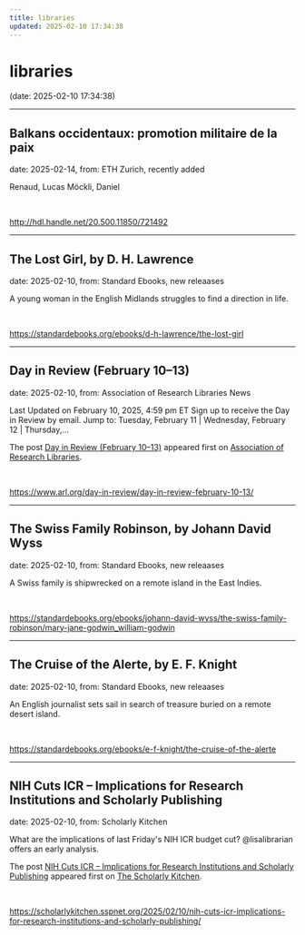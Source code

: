 ```yaml
---
title: libraries
updated: 2025-02-10 17:34:38
---
```


# libraries

(date: 2025-02-10 17:34:38)

---

## Balkans occidentaux: promotion militaire de la paix

date: 2025-02-14, from: ETH Zurich, recently added

Renaud, Lucas
Möckli, Daniel 

<br> 

<http://hdl.handle.net/20.500.11850/721492>

---

## The Lost Girl, by D. H. Lawrence

date: 2025-02-10, from: Standard Ebooks, new releaases

A young woman in the English Midlands struggles to find a direction in life. 

<br> 

<https://standardebooks.org/ebooks/d-h-lawrence/the-lost-girl>

---

## Day in Review (February 10–13)

date: 2025-02-10, from: Association of Research Libraries News

<p>Last Updated on February 10, 2025, 4:59 pm ET Sign up to receive the Day in Review by email. Jump to: Tuesday, February 11 &#124; Wednesday, February 12 &#124; Thursday,...</p>
<p>The post <a href="https://www.arl.org/day-in-review/day-in-review-february-10-13/">Day in Review (February 10–13)</a> appeared first on <a href="https://www.arl.org">Association of Research Libraries</a>.</p>
 

<br> 

<https://www.arl.org/day-in-review/day-in-review-february-10-13/>

---

## The Swiss Family Robinson, by Johann David Wyss

date: 2025-02-10, from: Standard Ebooks, new releaases

A Swiss family is shipwrecked on a remote island in the East Indies. 

<br> 

<https://standardebooks.org/ebooks/johann-david-wyss/the-swiss-family-robinson/mary-jane-godwin_william-godwin>

---

## The Cruise of the Alerte, by E. F. Knight

date: 2025-02-10, from: Standard Ebooks, new releaases

An English journalist sets sail in search of treasure buried on a remote desert island. 

<br> 

<https://standardebooks.org/ebooks/e-f-knight/the-cruise-of-the-alerte>

---

## NIH Cuts ICR – Implications for Research Institutions and Scholarly Publishing

date: 2025-02-10, from: Scholarly Kitchen

<p>What are the implications of last Friday's NIH ICR budget cut? @lisalibrarian offers an early analysis. </p>
<p>The post <a href="https://scholarlykitchen.sspnet.org/2025/02/10/nih-cuts-icr-implications-for-research-institutions-and-scholarly-publishing/">NIH Cuts ICR &#8211; Implications for Research Institutions and Scholarly Publishing</a> appeared first on <a href="https://scholarlykitchen.sspnet.org">The Scholarly Kitchen</a>.</p>
 

<br> 

<https://scholarlykitchen.sspnet.org/2025/02/10/nih-cuts-icr-implications-for-research-institutions-and-scholarly-publishing/>

